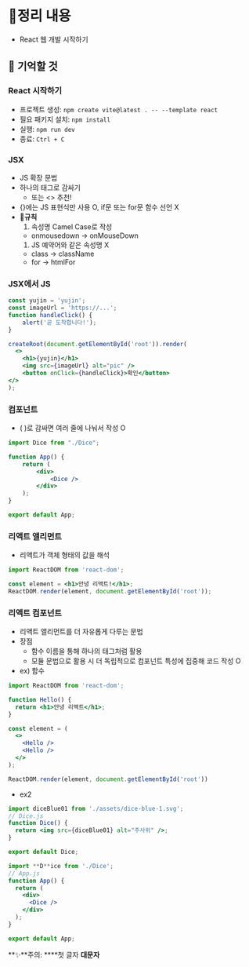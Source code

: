 # 📝정리 내용

- React 웹 개발 시작하기

## 📌 기억할 것

### React 시작하기

- 프로젝트 생성: `npm create vite@latest . -- --template react`
- 필요 패키지 설치: `npm install`
- 실행: `npm run dev`
- 종료: `Ctrl + C`

### JSX

- JS 확장 문법
- 하나의 태그로 감싸기
    - <Fragment>또는 <> 추천!
- {}에는 JS 표현식만 사용 O, if문 또는 for문 함수 선언 X
- 📌**규칙**
    1. 속성명 Camel Case로 작성
    - onmousedown → onMouseDown
    1. JS 예약어와 같은 속성명 X
    - class → className
    - for → htmlFor

### JSX에서 JS

```jsx
const yujin = 'yujin';
const imageUrl = 'https://...';
function handleClick() {
	alert('곧 도착합니다!');
}

createRoot(document.getElementById('root')).render(
  <>
	<h1>{yujin}</h1>
	<img src={imageUrl} alt="pic" />
	<button onClick={handleClick}>확인</button>
</>
);
```

### 컴포넌트

- ( )로 감싸면 여러 줄에 나눠서 작성 O

```jsx
import Dice from "./Dice";

function App() {
    return (
        <div>
            <Dice />
        </div>
    );
}

export default App;
```

### 리액트 앨리먼트

- 리액트가 객체 형태의 값을 해석

```jsx
import ReactDOM from 'react-dom';

const element = <h1>안녕 리액트!</h1>;
ReactDOM.render(element, document.getElementById('root'));
```

### 리액트 컴포넌트

- 리액트 앨리먼트를 더 자유롭게 다루는 문법
- 장점
    - 함수 이름을 통해 하나의 태그처럼 활용
    - 모듈 문법으로 활용 시 더 독립적으로 컴포넌트 특성에 집중해 코드 작성 O
- ex) 함수

```jsx
import ReactDOM from 'react-dom';

function Hello() {
  return <h1>안녕 리액트</h1>;
}

const element = (
  <>
    <Hello />
    <Hello />
  </>
);

ReactDOM.render(element, document.getElementById('root'))
```

- ex2

```jsx
import diceBlue01 from './assets/dice-blue-1.svg';
// Dice.js
function Dice() {
  return <img src={diceBlue01} alt="주사위" />;
}

export default Dice;
```

```jsx
import **D**ice from './Dice';
// App.js
function App() {
  return (
    <div>
      <Dice />
    </div>
  );
}

export default App;
```

**✨**주의: ****첫 글자 **대문자**